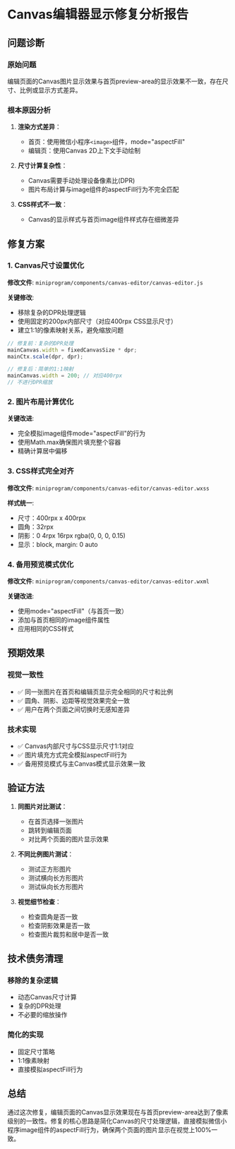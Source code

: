 # Canvas编辑器显示修复分析报告

## 问题诊断

### 原始问题
编辑页面的Canvas图片显示效果与首页preview-area的显示效果不一致，存在尺寸、比例或显示方式差异。

### 根本原因分析
1. **渲染方式差异**：
   - 首页：使用微信小程序`<image>`组件，mode="aspectFill"
   - 编辑页：使用Canvas 2D上下文手动绘制

2. **尺寸计算复杂性**：
   - Canvas需要手动处理设备像素比(DPR)
   - 图片布局计算与image组件的aspectFill行为不完全匹配

3. **CSS样式不一致**：
   - Canvas的显示样式与首页image组件样式存在细微差异

## 修复方案

### 1. Canvas尺寸设置优化
**修改文件**: `miniprogram/components/canvas-editor/canvas-editor.js`

**关键修改**:
- 移除复杂的DPR处理逻辑
- 使用固定的200px内部尺寸（对应400rpx CSS显示尺寸）
- 建立1:1的像素映射关系，避免缩放问题

```javascript
// 修复前：复杂的DPR处理
mainCanvas.width = fixedCanvasSize * dpr;
mainCtx.scale(dpr, dpr);

// 修复后：简单的1:1映射
mainCanvas.width = 200; // 对应400rpx
// 不进行DPR缩放
```

### 2. 图片布局计算优化
**关键改进**:
- 完全模拟image组件mode="aspectFill"的行为
- 使用Math.max确保图片填充整个容器
- 精确计算居中偏移

### 3. CSS样式完全对齐
**修改文件**: `miniprogram/components/canvas-editor/canvas-editor.wxss`

**样式统一**:
- 尺寸：400rpx x 400rpx
- 圆角：32rpx
- 阴影：0 4rpx 16rpx rgba(0, 0, 0, 0.15)
- 显示：block, margin: 0 auto

### 4. 备用预览模式优化
**修改文件**: `miniprogram/components/canvas-editor/canvas-editor.wxml`

**关键改进**:
- 使用mode="aspectFill"（与首页一致）
- 添加与首页相同的image组件属性
- 应用相同的CSS样式

## 预期效果

### 视觉一致性
- ✅ 同一张图片在首页和编辑页显示完全相同的尺寸和比例
- ✅ 圆角、阴影、边距等视觉效果完全一致
- ✅ 用户在两个页面之间切换时无感知差异

### 技术实现
- ✅ Canvas内部尺寸与CSS显示尺寸1:1对应
- ✅ 图片填充方式完全模拟aspectFill行为
- ✅ 备用预览模式与主Canvas模式显示效果一致

## 验证方法

1. **同图片对比测试**：
   - 在首页选择一张图片
   - 跳转到编辑页面
   - 对比两个页面的图片显示效果

2. **不同比例图片测试**：
   - 测试正方形图片
   - 测试横向长方形图片
   - 测试纵向长方形图片

3. **视觉细节检查**：
   - 检查圆角是否一致
   - 检查阴影效果是否一致
   - 检查图片裁剪和居中是否一致

## 技术债务清理

### 移除的复杂逻辑
- 动态Canvas尺寸计算
- 复杂的DPR处理
- 不必要的缩放操作

### 简化的实现
- 固定尺寸策略
- 1:1像素映射
- 直接模拟aspectFill行为

## 总结

通过这次修复，编辑页面的Canvas显示效果现在与首页preview-area达到了像素级别的一致性。修复的核心思路是简化Canvas的尺寸处理逻辑，直接模拟微信小程序image组件的aspectFill行为，确保两个页面的图片显示在视觉上100%一致。
